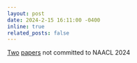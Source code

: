 ```yaml
---
layout: post
date: 2024-2-15 16:11:00 -0400
inline: true
related_posts: false
---
```


[Two](https://arxiv.org/abs/2311.07532) [papers](https://arxiv.org/abs/2402.12291) not committed to NAACL 2024
